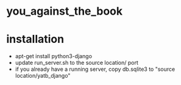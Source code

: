 # you_against_the_book

# installation
- apt-get install python3-django
- update run_server.sh to the source location/ port
- if you already have a running server, copy db.sqlite3 to "source location/yatb_django"
